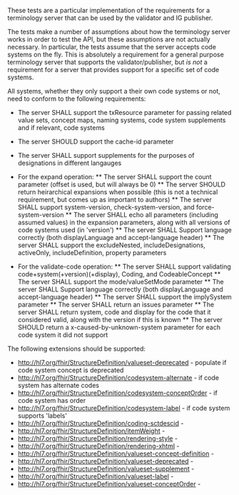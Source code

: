 These tests are a particular implementation of the requirements for a terminology 
server that can be used by the validator and IG publisher. 

The tests make a number of assumptions about how the terminology server works 
in order to test the API, but these assumptions are not actually necessary. 
In particular, the tests assume that the server accepts code systems on the 
fly. This is absolutely a requirement for a general purpose terminology server
that supports the validator/publisher, but *is not* a requirement for a server
that provides support for a specific set of code systems. 

All systems, whether they only support a their own code systems or not, 
need to conform to the following requirements:

* The server SHALL support the txResource parameter for passing related 
  value sets, concept maps, naming systems, code system supplements and if relevant, code systems

* The server SHOULD support the cache-id parameter 

* The server SHALL support supplements for the purposes of designations in different langauges

* For the expand operation:
** The server SHALL support the count parameter (offset is used, but will always be 0)
** The server SHOULD return heirarchical expansions when possible (this is not a technical requirement, but comes up as important to authors)
** The server SHALL support system-version, check-system-version, and force-system-version
** The server SHALL echo all parameters (including assumed values) in the expansion parameters, along with all versions of code systems used (in 'version')
** The server SHALL Support language correctly (both displayLanguage and accept-language header)
** The server SHALL support the excludeNested, includeDesignations, activeOnly, includeDefinition, property parameters


* For the validate-code operation:
** The server SHALL support validating code+system(+version)(+display), Coding, and CodeableConcept
** The server SHALL support the mode/valueSetMode parameter
** The server SHALL Support language correctly (both displayLanguage and accept-language header)
** The server SHALL support the implySystem parameter
** The server SHALL return an issues parameter 
** The server SHALL return system, code and display for the code that it considered valid, along with the version if this is known
** The server SHOULD return a x-caused-by-unknown-system parameter for each code system it did not support

The following extensions should be supported:
* http://hl7.org/fhir/StructureDefinition/valueset-deprecated - populate if code system concept is deprecated
* http://hl7.org/fhir/StructureDefinition/codesystem-alternate - if code system has alternate codes
* http://hl7.org/fhir/StructureDefinition/codesystem-conceptOrder - if code system has order
* http://hl7.org/fhir/StructureDefinition/codesystem-label - if code system supports 'labels'
* http://hl7.org/fhir/StructureDefinition/coding-sctdescid - 
* http://hl7.org/fhir/StructureDefinition/itemWeight - 
* http://hl7.org/fhir/StructureDefinition/rendering-style - 
* http://hl7.org/fhir/StructureDefinition/rendering-xhtml - 
* http://hl7.org/fhir/StructureDefinition/valueset-concept-definition - 
* http://hl7.org/fhir/StructureDefinition/valueset-deprecated - 
* http://hl7.org/fhir/StructureDefinition/valueset-supplement - 
* http://hl7.org/fhir/StructureDefinition/valueset-label - 
* http://hl7.org/fhir/StructureDefinition/valueset-conceptOrder - 
